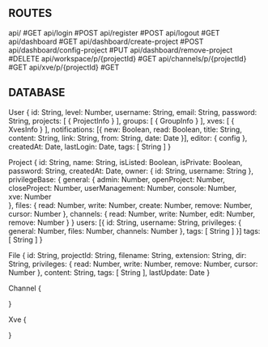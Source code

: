 ## ROUTES ##

api/ #GET
api/login #POST
api/register #POST
api/logout #GET
api/dashboard #GET
api/dashboard/create-project #POST
api/dashboard/config-project #PUT
api/dashboard/remove-project #DELETE
api/workspace/p/{projectId} #GET
api/channels/p/{projectId} #GET 
api/xve/p/{projectId} #GET

## DATABASE ##

User {
    id: String,
    level: Number,
    username: String,
    email: String,
    password: String,
    projects: [ { ProjectInfo } ],
    groups: [ { GroupInfo } ],
    xves: [ { XvesInfo } ],
    notifications: [{
        new: Boolean,
        read: Boolean,
        title: String,
        content: String,
        link: String,
        from: String,
        date: Date
    }],
    editor: { config },
    createdAt: Date,
    lastLogin: Date,
    tags: [ String ]
}

Project {
    id: String,
    name: String,
    isListed: Boolean,
    isPrivate: Boolean,
    password: String,
    createdAt: Date,
    owner: {
        id: String,
        username: String
    },
    privilegeBase: {
        general: {
            admin: Number,
            openProject: Number,
            closeProject: Number,
            userManagement: Number,
            console: Number,  
            xve: Number  
        },
        files: { 
            read: Number,
            write: Number,
            create: Number,
            remove: Number,
            cursor: Number
        },
        channels: {
            read: Number,
            write: Number,
            edit: Number,
            remove: Number
        }
    }
    users: [{
        id: String,
        username: String,
        privileges: {
            general: Number,
            files: Number,
            channels: Number
        },
        tags: [ String ]
    }]
    tags: [ String ]
}

File {
    id: String,
    projectId: String,
    filename: String,
    extension: String,
    dir: String,
    privileges: {
        read: Number,
        write: Number,
        remove: Number,
        cursor: Number
    },
    content: String,
    tags: [ String ],
    lastUpdate: Date
}

Channel {

}

Xve {

}
